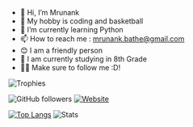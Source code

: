 - 👋 Hi, I’m Mrunank
- 👀 My hobby is coding and basketball
- 🌱 I’m currently learning Python
- 📫 How to reach me : mrunank.bathe@gmail.com
- 😊 I am a friendly person
- 📓 I am currently studying in 8th Grade
- 🙍‍♂️ Make sure to follow me :D!


![Trophies](https://github-profile-trophy.vercel.app/?username=FlashLeap&theme=gruvbox)

![GitHub followers](https://img.shields.io/github/followers/FlashLeap?label=followers&style=flat)
[![Website](https://img.shields.io/badge/website-FlashLeap.github.io-blue)](https://FlashLeap.github.io "Visit my website")

[![Top Langs](https://github-readme-stats.vercel.app/api/top-langs/?username=FlashLeap&layout=compact)](https://github.com/anuraghazra/github-readme-stats)
![Stats](https://github-readme-stats.vercel.app/api?username=FlashLeap&theme=gruvbox&custom_title=Stats)


<!---
BATHILL/BATHILL is a ✨ special ✨ repository because its `README.md` (this file) appears on your GitHub profile.
You can click the Preview link to take a look at your changes.
--->
